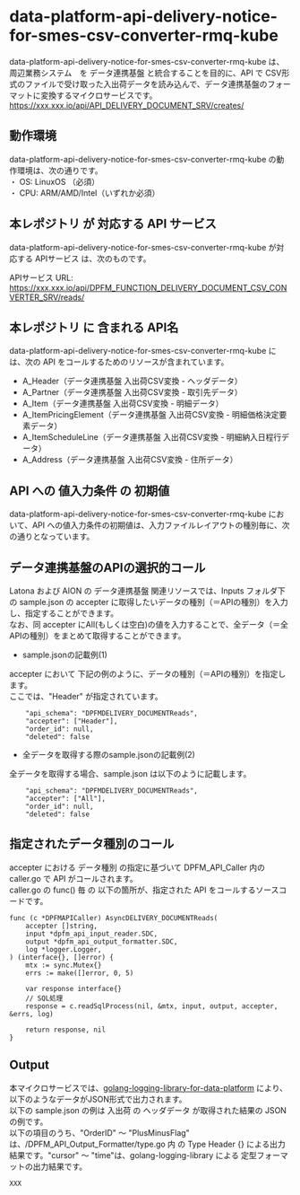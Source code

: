 # data-platform-api-delivery-notice-for-smes-csv-converter-rmq-kube

data-platform-api-delivery-notice-for-smes-csv-converter-rmq-kube は、周辺業務システム　を データ連携基盤 と統合することを目的に、API で CSV形式のファイルで受け取った入出荷データを読み込んで、データ連携基盤のフォーマットに変換するマイクロサービスです。  
https://xxx.xxx.io/api/API_DELIVERY_DOCUMENT_SRV/creates/

## 動作環境

data-platform-api-delivery-notice-for-smes-csv-converter-rmq-kube の動作環境は、次の通りです。  
・ OS: LinuxOS （必須）  
・ CPU: ARM/AMD/Intel（いずれか必須）  


## 本レポジトリ が 対応する API サービス
data-platform-api-delivery-notice-for-smes-csv-converter-rmq-kube が対応する APIサービス は、次のものです。

APIサービス URL: https://xxx.xxx.io/api/DPFM_FUNCTION_DELIVERY_DOCUMENT_CSV_CONVERTER_SRV/reads/

## 本レポジトリ に 含まれる API名
data-platform-api-delivery-notice-for-smes-csv-converter-rmq-kube には、次の API をコールするためのリソースが含まれています。  

* A_Header（データ連携基盤 入出荷CSV変換 - ヘッダデータ）
* A_Partner（データ連携基盤 入出荷CSV変換 - 取引先データ）
* A_Item（データ連携基盤 入出荷CSV変換 - 明細データ）
* A_ItemPricingElement（データ連携基盤 入出荷CSV変換 - 明細価格決定要素データ）
* A_ItemScheduleLine（データ連携基盤 入出荷CSV変換 - 明細納入日程行データ）
* A_Address（データ連携基盤 入出荷CSV変換 - 住所データ）

 

## API への 値入力条件 の 初期値
data-platform-api-delivery-notice-for-smes-csv-converter-rmq-kube において、API への値入力条件の初期値は、入力ファイルレイアウトの種別毎に、次の通りとなっています。  

## データ連携基盤のAPIの選択的コール

Latona および AION の データ連携基盤 関連リソースでは、Inputs フォルダ下の sample.json の accepter に取得したいデータの種別（＝APIの種別）を入力し、指定することができます。  
なお、同 accepter にAll(もしくは空白)の値を入力することで、全データ（＝全APIの種別）をまとめて取得することができます。  

* sample.jsonの記載例(1)  

accepter において 下記の例のように、データの種別（＝APIの種別）を指定します。  
ここでは、"Header" が指定されています。    
  
```
	"api_schema": "DPFMDELIVERY_DOCUMENTReads",
	"accepter": ["Header"],
	"order_id": null,
	"deleted": false
```
  
* 全データを取得する際のsample.jsonの記載例(2)  

全データを取得する場合、sample.json は以下のように記載します。  

```
	"api_schema": "DPFMDELIVERY_DOCUMENTReads",
	"accepter": ["All"],
	"order_id": null,
	"deleted": false
```

## 指定されたデータ種別のコール

accepter における データ種別 の指定に基づいて DPFM_API_Caller 内の caller.go で API がコールされます。  
caller.go の func() 毎 の 以下の箇所が、指定された API をコールするソースコードです。  

```
func (c *DPFMAPICaller) AsyncDELIVERY_DOCUMENTReads(
	accepter []string,
	input *dpfm_api_input_reader.SDC,
	output *dpfm_api_output_formatter.SDC,
	log *logger.Logger,
) (interface{}, []error) {
	mtx := sync.Mutex{}
	errs := make([]error, 0, 5)

	var response interface{}
	// SQL処理
	response = c.readSqlProcess(nil, &mtx, input, output, accepter, &errs, log)

	return response, nil
}
```

## Output  
本マイクロサービスでは、[golang-logging-library-for-data-platform](https://github.com/latonaio/golang-logging-library-for-data-platform) により、以下のようなデータがJSON形式で出力されます。  
以下の sample.json の例は 入出荷 の ヘッダデータ が取得された結果の JSON の例です。  
以下の項目のうち、"OrderID" ～ "PlusMinusFlag" は、/DPFM_API_Output_Formatter/type.go 内 の Type Header {} による出力結果です。"cursor" ～ "time"は、golang-logging-library による 定型フォーマットの出力結果です。  

```
XXX
```


